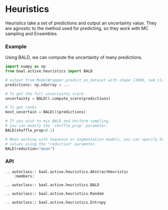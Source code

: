 # Heuristics

Heuristics take a set of predictions and output an uncertainty value.
They are agnostic to the method used for predicting, so they work with MC sampling and Ensembles.

### Example

Using BALD, we can compute the uncertainty of many predictions.

```python
import numpy as np
from baal.active.heuristics import BALD

# output from ModelWrapper.predict_on_dataset with shape [1000, num_classes, 20]
predictions: np.ndarray = ... 

# To get the full uncertainty score
uncertainty = BALD().compute_score(predictions)

# To get ranks
most_uncertain = BALD()(predictions)

# If you wish to mix BALD and Uniform sampling,
# you can modify the `shuffle_prop` parameter.
BALD(shuffle_prop=0.1)

# When working with Sequence or Segmentation models, you can specify how to aggregate
# values using the "reduction" parameter.
BALD(reduction="mean")

```


### API

```eval_rst
.. autoclass:: baal.active.heuristics.AbstractHeuristic
    :members:

.. autoclass:: baal.active.heuristics.BALD

.. autoclass:: baal.active.heuristics.Random

.. autoclass:: baal.active.heuristics.Entropy
```